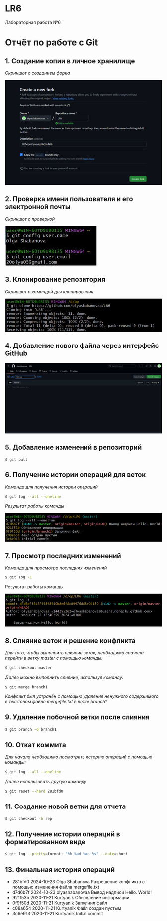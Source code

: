 # LR6
Лабораторная работа №6

# Отчёт по работе с Git

## 1. Создание копии в личное хранилище 
*Скриншот с созданием форка*  


![Скриншот форка](screenshots/1.jpg)

## 2. Проверка имени пользователя и его электронной почты
*Скриншот с проверкой*


![Проверка имени пользователя и почты](screenshots/2.jpg)

## 3. Клонирование репозитория
*Скриншот с командой для клонирования*


![Клонирование репозитория](screenshots/4.jpg)

## 4. Добавление нового файла через интерфейс GitHub
![Добавление файла lab6.cpp](screenshots/3.jpg)

## 5. Добавление изменений в репозиторий
```bash
$ git pull
```

## 6. Получение истории операций для веток
*Команда для получения истории операций*


```bash
$ git log --all --oneline
```
*Результат работы команды*


![Скриншот с историей операций](screenshots/5.jpg)

## 7. Просмотр последних изменений
*Команда для просмотра последних изменений*


```bash
$ git log -1
```
Результат работы команды


![Скриншот с последними изменениями](screenshots/6.jpg)

## 8. Слияние веток и решение конфликта
*Для того, чтобы выполнить слияние веток, необходимо сначала перейти в ветку master с помощью команды:*


```bash
$ git checkout master
```
*Далее можно выполнить слияние, используя команду:*


```bash
$ git merge branch1
```


*Конфликт был устранён с помощью удаления ненужного содержимого в текстовом файле mergefile.txt в ветке branch1*


## 9. Удаление побочной ветки после слияния
```bash
$ git branch -d branch1
```

## 10. Откат коммита
*Для начала необходимо посмотреть историю операций с помощью команды:*


```bash
$ git log --all --oneline
```
*Далее использовать другую команду*


```bash
$ git reset --hard 281bfd0
```

## 11. Создание новой ветки для отчета
```bash
$ git checkout -b rep
```

## 12. Получение истории операций в форматированном виде
```bash
$ git log --pretty=format: "%h %ad %an %s" --date=short
```

## 13. Финальная история операций
+ 281bfd0 2024-10-23 Olga Shabanova Разрешение конфликта с помощью изменения файла mergefile.txt
+ d7d6b7f 2024-10-23 olyashabanovaa Вывод надписи Hello. World!
+ 921f53b 2020-11-21 Kurtyanik Обновление информации
+ 0f9f50d 2020-11-21 Kurtyanik Заполнил файл
+ c08a654 2020-11-21 Kurtyanik Файл создан пустым
+ 3c6e913 2020-11-21 Kurtyanik Initial commit



